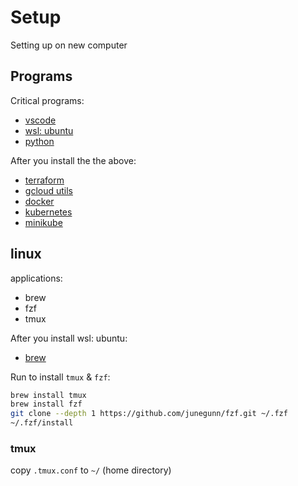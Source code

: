 # Setup
Setting up on new computer

## Programs

Critical programs:
- [vscode](https://code.visualstudio.com/)
- [wsl: ubuntu](https://docs.microsoft.com/en-us/windows/wsl/install-win10)
- [python](https://www.python.org/downloads/)

After you install the the above:
- [terraform](https://www.terraform.io/downloads.html)
- [gcloud utils](https://cloud.google.com/sdk/docs/install)
- [docker](https://www.docker.com/get-started)
- [kubernetes](https://kubernetes.io/docs/tasks/tools/install-kubectl/)
- [minikube](https://minikube.sigs.k8s.io/docs/start/)

## linux

applications:
- brew
- fzf
- tmux

After you install wsl: ubuntu:
- [brew](https://medium.com/@edwardbaeg9/using-homebrew-on-windows-10-with-windows-subsystem-for-linux-wsl-c7f1792f88b3)

Run to install `tmux` & `fzf`:
```bash
brew install tmux
brew install fzf
git clone --depth 1 https://github.com/junegunn/fzf.git ~/.fzf
~/.fzf/install
```

### tmux

copy `.tmux.conf` to `~/` (home directory)

